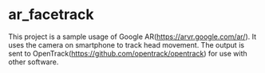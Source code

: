 # ar_facetrack
This project is a sample usage of Google AR(https://arvr.google.com/ar/). It uses the camera on smartphone to track head movement. The output is sent to OpenTrack(https://github.com/opentrack/opentrack) for use with other software.
